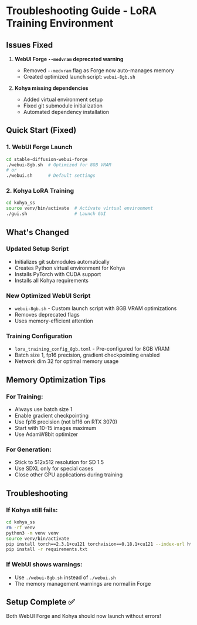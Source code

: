 # Troubleshooting Guide - LoRA Training Environment

## Issues Fixed

1. **WebUI Forge `--medvram` deprecated warning**
   - Removed `--medvram` flag as Forge now auto-manages memory
   - Created optimized launch script: `webui-8gb.sh`

2. **Kohya missing dependencies**
   - Added virtual environment setup
   - Fixed git submodule initialization
   - Automated dependency installation

## Quick Start (Fixed)

### 1. WebUI Forge Launch
```bash
cd stable-diffusion-webui-forge
./webui-8gb.sh  # Optimized for 8GB VRAM
# or
./webui.sh      # Default settings
```

### 2. Kohya LoRA Training
```bash
cd kohya_ss
source venv/bin/activate  # Activate virtual environment
./gui.sh                  # Launch GUI
```

## What's Changed

### Updated Setup Script
- Initializes git submodules automatically
- Creates Python virtual environment for Kohya
- Installs PyTorch with CUDA support
- Installs all Kohya requirements

### New Optimized WebUI Script
- `webui-8gb.sh` - Custom launch script with 8GB VRAM optimizations
- Removes deprecated flags
- Uses memory-efficient attention

### Training Configuration
- `lora_training_config_8gb.toml` - Pre-configured for 8GB VRAM
- Batch size 1, fp16 precision, gradient checkpointing enabled
- Network dim 32 for optimal memory usage

## Memory Optimization Tips

### For Training:
- Always use batch size 1
- Enable gradient checkpointing
- Use fp16 precision (not bf16 on RTX 3070)
- Start with 10-15 images maximum
- Use AdamW8bit optimizer

### For Generation:
- Stick to 512x512 resolution for SD 1.5
- Use SDXL only for special cases
- Close other GPU applications during training

## Troubleshooting

### If Kohya still fails:
```bash
cd kohya_ss
rm -rf venv
python3 -m venv venv
source venv/bin/activate
pip install torch==2.3.1+cu121 torchvision==0.18.1+cu121 --index-url https://download.pytorch.org/whl/cu121
pip install -r requirements.txt
```

### If WebUI shows warnings:
- Use `./webui-8gb.sh` instead of `./webui.sh`
- The memory management warnings are normal in Forge

## Setup Complete ✅

Both WebUI Forge and Kohya should now launch without errors!
